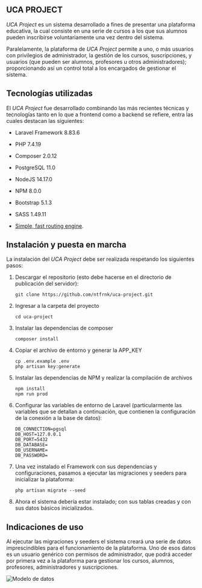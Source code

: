 ## UCA PROJECT

*UCA Project* es un sistema desarrollado a fines de presentar una plataforma educativa, la cual consiste en una serie de cursos a los que sus alumnos pueden inscribirse voluntariamente una vez dentro del sistema.

Paralelamente, la plataforma de *UCA Project* permite a uno, o más usuarios con privilegios de administrador, la gestión de los cursos, suscripciones, y usuarios (que pueden ser alumnos, profesores u otros administradores); proporcionando así un control total a los encargados de gestionar el sistema.

## Tecnologías utilizadas

El *UCA Project* fue desarrollado combinando las más recientes técnicas y tecnologías tanto en lo que a frontend como a backend se refiere, entra las cuales destacan las siguientes:

- Laravel Framework 8.83.6
- PHP 7.4.19
- Composer 2.0.12
- PostgreSQL 11.0
- NodeJS 14.17.0
- NPM 8.0.0
- Bootstrap 5.1.3
- SASS 1.49.11

- [Simple, fast routing engine](https://laravel.com/docs/routing).

## Instalación y puesta en marcha

La instalación del *UCA Project* debe ser realizada respetando los siguientes pasos:

1. Descargar el repositorio (esto debe hacerse en el directorio de publicación del servidor):
	
	```
	git clone https://github.com/ntfrnk/uca-project.git
	```

2. Ingresar a la carpeta del proyecto

	```
	cd uca-project
	```

3. Instalar las dependencias de composer

	```
	composer install
	```

4. Copiar el archivo de entorno y generar la APP_KEY

	```
	cp .env.example .env
	php artisan key:generate
	```

5. Instalar las dependencias de NPM y realizar la compilación de archivos

	```
	npm install
	npm run prod
	```

6. Configurar las variables de entorno de Laravel (particularmente las variables que se detallan a continuación, que contienen la configuración de la conexión a la base de datos):

	```
	DB_CONNECTION=pgsql
	DB_HOST=127.0.0.1
	DB_PORT=5432
	DB_DATABASE=
	DB_USERNAME=
	DB_PASSWORD=
	```
	
7. Una vez instalado el Framework con sus dependencias y configuraciones, pasamos a ejecutar las migraciones y seeders para inicializar la plataforma:

	```
	php artisan migrate --seed
	```

8. Ahora el sistema debería estar instalado; con sus tablas creadas y con sus datos básicos inicializados.


## Indicaciones de uso

Al ejecutar las migraciones y seeders el sistema creará una serie de datos imprescindibles para el funcionamiento de la plataforma. Uno de esos datos es un usuario genérico con permisos de administrador, que podrá acceder por primera vez a la plataforma para gestionar los cursos, alumnos, profesores, administradores y suscripciones.

![Modelo de datos](http://frankoca.com.ar/images/DB.jpeg)
